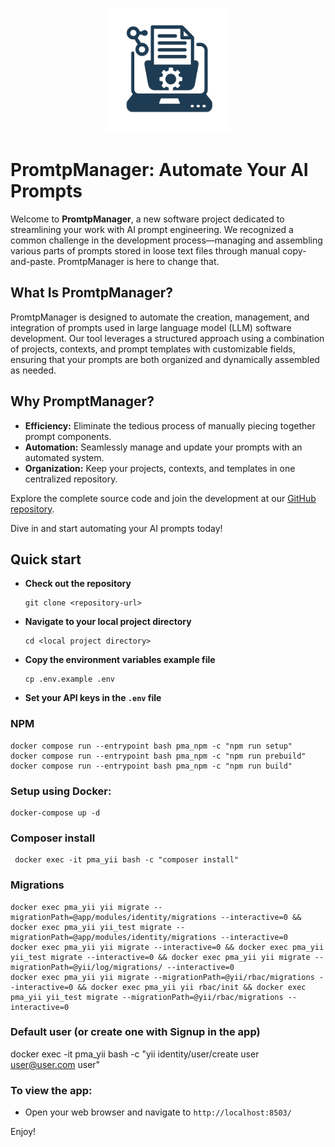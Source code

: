 <p align="center">
  <img src="https://github.com/efhsg/promptmanager/blob/main/yii/web/images/prompt-manager-logo.png" alt="MoneyMonkey logo" width="200">
</p>


# PromtpManager: Automate Your AI Prompts

Welcome to **PromtpManager**, a new software project dedicated to streamlining your work with AI prompt engineering. We recognized a common challenge in the development process—managing and assembling various parts of prompts stored in loose text files through manual copy-and-paste. PromtpManager is here to change that.

## What Is PromtpManager?

PromtpManager is designed to automate the creation, management, and integration of prompts used in large language model (LLM) software development. Our tool leverages a structured approach using a combination of projects, contexts, and prompt templates with customizable fields, ensuring that your prompts are both organized and dynamically assembled as needed.

## Why PromptManager?

- **Efficiency:** Eliminate the tedious process of manually piecing together prompt components.
- **Automation:** Seamlessly manage and update your prompts with an automated system.
- **Organization:** Keep your projects, contexts, and templates in one centralized repository.

Explore the complete source code and join the development at our [GitHub repository](https://github.com/efhsg/promptmanager).

Dive in and start automating your AI prompts today!

## Quick start

- **Check out the repository**
  ```
  git clone <repository-url>
  ```
- **Navigate to your local project directory**
  ```
  cd <local project directory>
  ```  
- **Copy the environment variables example file**
  ```
  cp .env.example .env
  ```
- **Set your API keys in the `.env` file**

### NPM
  ```
  docker compose run --entrypoint bash pma_npm -c "npm run setup"
  docker compose run --entrypoint bash pma_npm -c "npm run prebuild"
  docker compose run --entrypoint bash pma_npm -c "npm run build"
  ```

### Setup using Docker:
  ```
  docker-compose up -d
  ```

### Composer install
  ```
   docker exec -it pma_yii bash -c "composer install"
  ```
### Migrations
  ```
  docker exec pma_yii yii migrate --migrationPath=@app/modules/identity/migrations --interactive=0 && docker exec pma_yii yii_test migrate --migrationPath=@app/modules/identity/migrations --interactive=0
  docker exec pma_yii yii migrate --interactive=0 && docker exec pma_yii yii_test migrate --interactive=0 && docker exec pma_yii yii migrate --migrationPath=@yii/log/migrations/ --interactive=0
  docker exec pma_yii yii migrate --migrationPath=@yii/rbac/migrations --interactive=0 && docker exec pma_yii yii rbac/init && docker exec pma_yii yii_test migrate --migrationPath=@yii/rbac/migrations --interactive=0
  ```

### Default user (or create one with Signup in the app)

docker exec -it pma_yii bash -c "yii identity/user/create user user@user.com user"

### To view the app:
- Open your web browser and navigate to `http://localhost:8503/`

Enjoy!